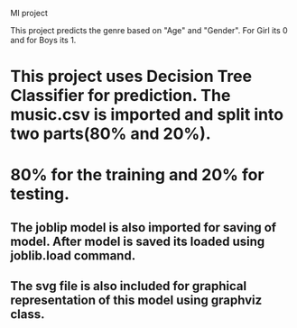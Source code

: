 Ml project 

This project predicts the genre based on "Age" and "Gender". For Girl its 0 and for Boys its 1.

# This project uses Decision Tree Classifier for prediction. The music.csv is imported and split into two parts(80% and 20%).

# 80% for the training and 20% for testing. 

## The joblip model is also imported for saving of model. After model is saved its loaded using joblib.load command.

## The svg file is also included for graphical representation of this model using graphviz class.